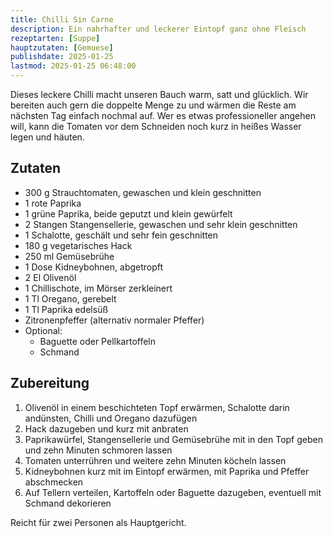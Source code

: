 ```yaml
---
title: Chilli Sin Carne
description: Ein nahrhafter und leckerer Eintopf ganz ohne Fleisch
rezeptarten: [Suppe]
hauptzutaten: [Gemuese]
publishdate: 2025-01-25
lastmod: 2025-01-25 06:48:00
---
```


Dieses leckere Chilli macht unseren Bauch warm, satt und glücklich. Wir bereiten auch gern die doppelte Menge zu und wärmen die Reste am nächsten Tag einfach nochmal auf. Wer es etwas professioneller angehen will, kann die Tomaten vor dem Schneiden noch kurz in heißes Wasser legen und häuten.

## Zutaten

- 300 g Strauchtomaten, gewaschen und klein geschnitten
- 1 rote Paprika
- 1 grüne Paprika, beide geputzt und klein gewürfelt
- 2 Stangen Stangensellerie, gewaschen und sehr klein geschnitten
- 1 Schalotte, geschält und sehr fein geschnitten
- 180 g vegetarisches Hack
- 250 ml Gemüsebrühe
- 1 Dose Kidneybohnen, abgetropft
- 2 El Olivenöl
- 1 Chillischote, im Mörser zerkleinert
- 1 Tl Oregano, gerebelt
- 1 Tl Paprika edelsüß
- Zitronenpfeffer (alternativ normaler Pfeffer)
- Optional:
  - Baguette oder Pellkartoffeln
  - Schmand


## Zubereitung

1. Olivenöl in einem beschichteten Topf erwärmen, Schalotte darin andünsten, Chilli und Oregano dazufügen
2. Hack dazugeben und kurz mit anbraten
3. Paprikawürfel, Stangensellerie und Gemüsebrühe mit in den Topf geben und zehn Minuten schmoren lassen
4. Tomaten unterrühren und weitere zehn Minuten köcheln lassen
5. Kidneybohnen kurz mit im Eintopf erwärmen, mit Paprika und Pfeffer abschmecken
5. Auf Tellern verteilen, Kartoffeln oder Baguette dazugeben, eventuell mit Schmand dekorieren

Reicht für zwei Personen als Hauptgericht.
